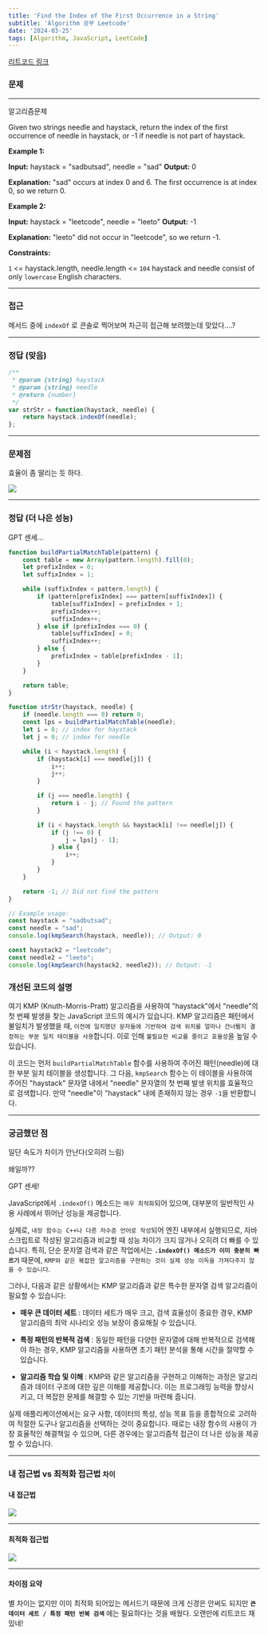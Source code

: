```yaml
---
title: 'Find the Index of the First Occurrence in a String'
subtitle: 'Algorithm 공부 Leetcode'
date: '2024-03-25'
tags: [Algorithm, JavaScript, LeetCode]
---
```


<span class='blogLink'>[리트코드 링크](https://leetcode.com/problems/find-the-index-of-the-first-occurrence-in-a-string/description/)</span>

### 문제

----
알고리즘문제

Given two strings needle and haystack, return the index of the first occurrence of needle in haystack, or -1 if needle is not part of haystack.

 

**Example 1:**

**Input:** haystack = "sadbutsad", needle = "sad"
**Output:** 0

**Explanation:** "sad" occurs at index 0 and 6.
The first occurrence is at index 0, so we return 0.

**Example 2:**

**Input:** haystack = "leetcode", needle = "leeto"
**Output:** -1

**Explanation:** "leeto" did not occur in "leetcode", so we return -1.
 

**Constraints:**

`1` <= haystack.length, needle.length <= `104`
haystack and needle consist of only `lowercase` English characters.

----

### 접근

메서드 중에 `indexOf` 로 콘솔로 찍어보며 차근히 접근해 보려했는데 맞았다....?

----

### 정답 (맞음)

```javascript
/**
 * @param {string} haystack
 * @param {string} needle
 * @return {number}
 */
var strStr = function(haystack, needle) {
    return haystack.indexOf(needle);
};
```

----

### 문제점

효율이 좀 딸리는 듯 하다.

<img class='blogImage' src='/blog/find_index.png'>

----

### 정답 (더 나은 성능)

GPT 센세... 

```javascript
function buildPartialMatchTable(pattern) {
    const table = new Array(pattern.length).fill(0);
    let prefixIndex = 0;
    let suffixIndex = 1;

    while (suffixIndex < pattern.length) {
        if (pattern[prefixIndex] === pattern[suffixIndex]) {
            table[suffixIndex] = prefixIndex + 1;
            prefixIndex++;
            suffixIndex++;
        } else if (prefixIndex === 0) {
            table[suffixIndex] = 0;
            suffixIndex++;
        } else {
            prefixIndex = table[prefixIndex - 1];
        }
    }

    return table;
}

function strStr(haystack, needle) {
    if (needle.length === 0) return 0;
    const lps = buildPartialMatchTable(needle);
    let i = 0; // index for haystack
    let j = 0; // index for needle

    while (i < haystack.length) {
        if (haystack[i] === needle[j]) {
            i++;
            j++;
        }

        if (j === needle.length) {
            return i - j; // Found the pattern
        }

        if (i < haystack.length && haystack[i] !== needle[j]) {
            if (j !== 0) {
                j = lps[j - 1];
            } else {
                i++;
            }
        }
    }

    return -1; // Did not find the pattern
}

// Example usage:
const haystack = "sadbutsad";
const needle = "sad";
console.log(kmpSearch(haystack, needle)); // Output: 0

const haystack2 = "leetcode";
const needle2 = "leeto";
console.log(kmpSearch(haystack2, needle2)); // Output: -1
```

### 개선된 코드의 설명



여기 KMP (Knuth-Morris-Pratt) 알고리즘을 사용하여 "haystack"에서 "needle"의 첫 번째 발생을 찾는 JavaScript 코드의 예시가 있습니다. KMP 알고리즘은 패턴에서 불일치가 발생했을 때, `이전에 일치했던 문자들에 기반하여 검색 위치를 얼마나 건너뛸지 결정하는 부분 일치 테이블을 사용`합니다. 이로 인해 `불필요한 비교를 줄이고 효율성`을 높일 수 있습니다.

이 코드는 먼저 `buildPartialMatchTable` 함수를 사용하여 주어진 패턴(needle)에 대한 부분 일치 테이블을 생성합니다. 그 다음, `kmpSearch` 함수는 이 테이블을 사용하여 주어진 "haystack" 문자열 내에서 "needle" 문자열의 첫 번째 발생 위치를 효율적으로 검색합니다. 만약 "needle"이 "haystack" 내에 존재하지 않는 경우 `-1`을 반환합니다.

----

### 궁금했던 점

일단 속도가 차이가 안난다(오히려 느림)

왜일까??

GPT 센세!

JavaScript에서 `.indexOf()` 메소드는 `매우 최적화`되어 있으며, 대부분의 일반적인 사용 사례에서 뛰어난 성능을 제공합니다. 

실제로, `내장 함수는 C++나 다른 저수준 언어로 작성`되어 엔진 내부에서 실행되므로, 자바스크립트로 작성된 알고리즘과 비교할 때 성능 차이가 크지 않거나 오히려 더 빠를 수 있습니다. 특히, 단순 문자열 검색과 같은 작업에서는 **`.indexOf() 메소드가 이미 충분히 빠르기`** 때문에, `KMP와 같은 복잡한 알고리즘을 구현하는 것이 실제 성능 이득을 가져다주지 않을 수 있습니다`.

그러나, 다음과 같은 상황에서는 KMP 알고리즘과 같은 특수한 문자열 검색 알고리즘이 필요할 수 있습니다:

- **매우 큰 데이터 세트** : 데이터 세트가 매우 크고, 검색 효율성이 중요한 경우, KMP 알고리즘의 최악 시나리오 성능 보장이 중요해질 수 있습니다.

- **특정 패턴의 반복적 검색** : 동일한 패턴을 다양한 문자열에 대해 반복적으로 검색해야 하는 경우, KMP 알고리즘을 사용하면 초기 패턴 분석을 통해 시간을 절약할 수 있습니다.

- **알고리즘 학습 및 이해** : KMP와 같은 알고리즘을 구현하고 이해하는 과정은 알고리즘과 데이터 구조에 대한 깊은 이해를 제공합니다. 이는 프로그래밍 능력을 향상시키고, 더 복잡한 문제를 해결할 수 있는 기반을 마련해 줍니다.

실제 애플리케이션에서는 요구 사항, 데이터의 특성, 성능 목표 등을 종합적으로 고려하여 적절한 도구나 알고리즘을 선택하는 것이 중요합니다. 때로는 내장 함수의 사용이 가장 효율적인 해결책일 수 있으며, 다른 경우에는 알고리즘적 접근이 더 나은 성능을 제공할 수 있습니다.

-----

### 내 접근법 vs 최적화 접근법 `차이`

#### **내 접근법**

<img class='blogImage' src='/blog/find_index_1.png'>

----


#### **최적화 접근법**

<img class='blogImage' src='/blog/find_index_2.png'>

----

#### **차이점 요약**

별 차이는 없지만 이미 최적화 되어있는 메서드기 때문에 크게 신경은 안써도 되지만 **`큰 데이터 세트 / 특정 패턴 반복 검색`** 에는 필요하다는 것을 배웠다.
오랜만에 리트코드 재밌네!